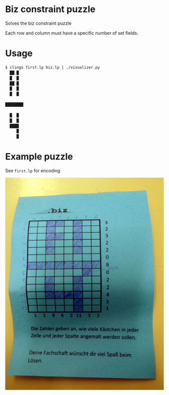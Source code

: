 # Biz constraint puzzle

Solves the biz constraint puzzle

Each row and column must have a specific number of set fields.

# Usage

```bash
$ clingo first.lp biz.lp | ./visualizer.py 
  ██ █  
  █  █  
  ██ █  
  █  █  
  █  █  
        
████████
        
  █  █  
  █  █  
  ████  
     █  
     █  
```

# Example puzzle

See `first.lp` for encoding

![puzzle](./img.jpg)
